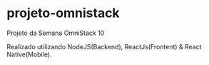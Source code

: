 # projeto-omnistack

Projeto da Semana OmniStack 10

Realizado utilizando NodeJS(Backend), ReactJs(Frontent) & React Native(Mobile).
